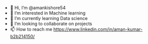 - 👋 Hi, I’m @amankishore54
- 👀 I’m interested in Machine learning
- 🌱 I’m currently learning Data science
- 💞️ I’m looking to collaborate on projects
- 📫 How to reach me https://www.linkedin.com/in/aman-kumar-b2b214150/

<!---
amankishore54/amankishore54 is a ✨ special ✨ repository because its `README.md` (this file) appears on your GitHub profile.
You can click the Preview link to take a look at your changes.
--->
